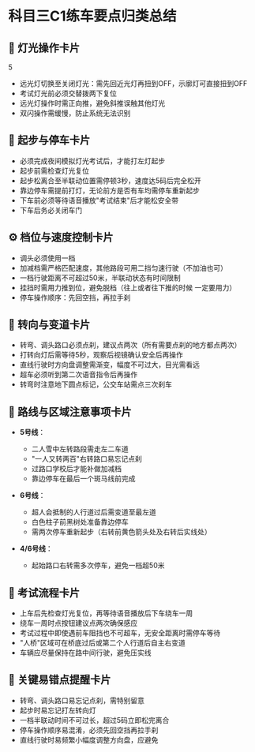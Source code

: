 # 科目三C1练车要点归类总结

## 🚦 灯光操作卡片
5 

- 远光灯切换至关闭灯光：需先回近光灯再扭到OFF，示廓灯可直接扭到OFF
- 考试灯光前必须交替拨两下复位
- 远光灯操作时需正向推，避免斜推误触其他灯光
- 双闪操作需缓慢，防止系统无法识别

## 🚗 起步与停车卡片
- 必须完成夜间模拟灯光考试后，才能打左灯起步
- 起步前需检查灯光复位
- 起步松离合至半联动位置需停顿3秒，速度达5码后完全松开
- 靠边停车需提前打灯，无论前方是否有车均需停车重新起步
- 下车前必须等待语音播放"考试结束"后才能松安全带
- 下车后务必关闭车门

## ⚙️ 档位与速度控制卡片
- 调头必须使用一档
- 加减档需严格匹配速度，其他路段可用二挡匀速行驶（不加油也可）
- 一档行驶距离不可超过50米，半联动状态有时间限制
- 挂挡时需用力推到位，避免脱档（往上或者往下推的时候 一定要用力）
- 停车操作顺序：先回空挡，再拉手刹

## 🚦 转向与变道卡片
- 转弯、调头路口必须点刹，建议点两次（所有需要点刹的地方都点两次）
- 打转向灯后需等待5秒，观察后视镜确认安全后再操作
- 直线行驶时方向盘调整需渐变，幅度不可过大，目光需看远
- 超车必须听到第二次语音指令后再操作
- 转弯时注意地下圆点标记，公交车站需点三次刹车

## 📍 路线与区域注意事项卡片
- **5号线**：
  - 二人雪中左转路段需走左二车道
  - "一人又转两百"右转路口易忘记点刹
  - 过路口学校后才能补做加减档
  - 靠边停车在最后一个斑马线前完成
  
- **6号线**：
  - 超人会抵制的人行道过后需变道至最左道
  - 白色柱子前黑树处准备靠边停车
  - 需两次停车重新起步（右转前黄色箭头处及右转后实线处）
  
- **4/6号线**：
  - 起始路口右转需多次停车，避免一档超50米

## 👮 考试流程卡片
- 上车后先检查灯光复位，再等待语音播放后下车绕车一周
- 绕车一周时点按钮建议点两次确保感应
- 考试过程中即使遇前车阻挡也不可超车，无安全距离时需停车等待
- "人桥"区域可在桥底过后或第二个人行道后自主右变道
- 车辆应尽量保持在路中间行驶，避免压实线

## 📌 关键易错点提醒卡片
- 转弯、调头路口易忘记点刹，需特别留意
- 起步时易忘记打左转向灯
- 一档半联动时间不可过长，超过5码立即松完离合
- 停车操作顺序易混淆，必须先回空挡再拉手刹
- 直线行驶时易频繁小幅度调整方向盘，应避免